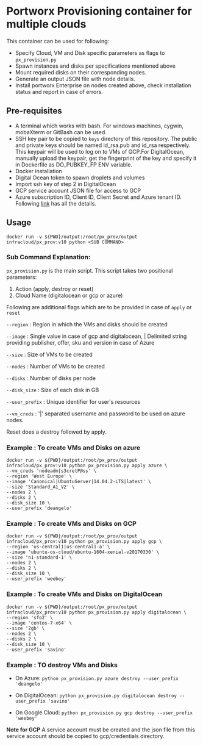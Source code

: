 # Portworx Provisioning container for multiple clouds

This container can be used for following:

*  Specify Cloud, VM and Disk specific parameters as flags to `px_provision.py`
*  Spawn instances and disks per specifications mentioned above
*  Mount required disks on their corresponding nodes.
*  Generate an output JSON file with node details.
*  Install portworx Enterprise on nodes created above, check installation status and report in case of errors.

## Pre-requisites

*  A terminal which works with bash. For windows machines, cygwin, mobaXterm or GitBash can be used.
*  SSH key pair to be copied to `keys` directory of this repository. The public and private keys should be named id_rsa.pub and id_rsa respectively. This keypair will be used to log on to VMs of GCP.For DigitalOcean, manually upload the keypair, get the fingerprint of the key and specify it in Dockerfile as DO_PUBKEY_FP  ENV variable.
*  Docker installation
*  Digital Ocean token to spawn droplets and volumes
*  Import ssh key of step 2 in DigitalOcean
*  GCP service account JSON file for access to GCP
*  Azure subscription ID, Client ID, Client Secret and Azure tenant ID. Following [link](https://www.terraform.io/docs/providers/azurerm/#creating-credentials-in-the-azure-portal) has all the details.


## Usage

`docker run -v ${PWD}/output:/root/px_prov/output infracloud/px_prov:v10 python <SUB COMMAND>`

### Sub Command Explanation:

`px_provision.py` is the main script.
This script takes two positional parameters:

1.  Action (apply, destroy or reset)
2.  Cloud Name (digitalocean or gcp or azure)

Following are additional flags which are to be provided in case of `apply` or `reset`

`--region`      : Region in which the VMs and disks should be created

`--image`       : Single value in case of gcp and digitalocean, | Delimited string providing publisher, offer, sku and version in case of Azure

`--size`        : Size of VMs to be created

`--nodes`       : Number of VMs to be created

`--disks`       : Number of disks per node

`--disk_size`   : Size of each disk in GB

`--user_prefix` : Unique identifier for user's resources

`--vm_creds`    : '|' separated username and password to be used on azure nodes.

Reset does a destroy followed by apply.

### Example : To create VMs and Disks on azure

~~~
docker run -v ${PWD}/output:/root/px_prov/output infracloud/px_prov:v10 python px_provision.py apply azure \
--vm_creds 'nodeadm|s3cretP@ss' \
--region 'West Europe' \
--image 'Canonical|UbuntuServer|14.04.2-LTS|latest' \
--size 'Standard_A1_V2' \
--nodes 2 \
--disks 2 \
--disk_size 10 \
--user_prefix 'deangelo'
~~~

### Example : To create VMs and Disks on GCP

~~~
docker run -v ${PWD}/output:/root/px_prov/output infracloud/px_prov:v10 python px_provision.py apply gcp \
--region 'us-central1|us-central1-a' \
--image 'ubuntu-os-cloud/ubuntu-1604-xenial-v20170330' \
--size 'n1-standard-1' \
--nodes 2 \
--disks 2 \
--disk_size 10 \
--user_prefix 'weebey'
~~~

### Example : To create VMs and Disks on DigitalOcean

~~~
docker run -v ${PWD}/output:/root/px_prov/output infracloud/px_prov:v10 python px_provision.py apply digitalocean \
--region 'sfo2' \
--image 'centos-7-x64' \
--size '2gb' \
--nodes 2 \
--disks 2 \
--disk_size 10 \
--user_prefix 'savino'
~~~

### Example : TO destroy VMs and Disks

*  On Azure:
`python px_provision.py azure destroy --user_prefix 'deangelo'`

*  On DigitalOcean:
`python px_provision.py digitalocean destroy --user_prefix 'savino'`

*  On Google Cloud:
`python px_provision.py gcp destroy --user_prefix 'weebey'`


**Note for GCP** A service account must be created and the json file from this service account should be copied to gcp/credentials directory.
